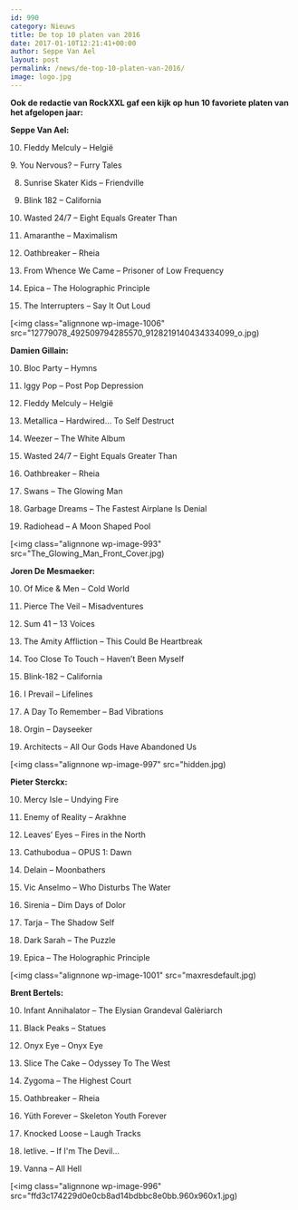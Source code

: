 ```yaml
---
id: 990
category: Nieuws
title: De top 10 platen van 2016
date: 2017-01-10T12:21:41+00:00
author: Seppe Van Ael
layout: post
permalink: /news/de-top-10-platen-van-2016/
image: logo.jpg
---
```

**Ook de redactie van RockXXL gaf een kijk op hun 10 favoriete platen van het afgelopen jaar:**

**Seppe Van Ael:**

10. Fleddy Melculy – Helgië

9. You Nervous? – Furry Tales

8. Sunrise Skater Kids – Friendville

7. Blink 182 – California

6. Wasted 24/7 – Eight Equals Greater Than

5. Amaranthe – Maximalism

4. Oathbreaker – Rheia

3. From Whence We Came – Prisoner of Low Frequency

2. Epica – The Holographic Principle

1. The Interrupters – Say It Out Loud

[<img class="alignnone wp-image-1006" src="12779078_492509794285570_9128219140434334099_o.jpg)

**Damien Gillain:**

10. Bloc Party – Hymns

9. Iggy Pop – Post Pop Depression

8. Fleddy Melculy – Helgië

7. Metallica – Hardwired&#8230; To Self Destruct

6. Weezer – The White Album

5. Wasted 24/7 – Eight Equals Greater Than

4. Oathbreaker – Rheia

3. Swans – The Glowing Man

2. Garbage Dreams – The Fastest Airplane Is Denial

1. Radiohead – A Moon Shaped Pool

[<img class="alignnone wp-image-993" src="The_Glowing_Man_Front_Cover.jpg)

**Joren De Mesmaeker:**

10. Of Mice & Men – Cold World

9. Pierce The Veil – Misadventures

8. Sum 41 – 13 Voices

7. The Amity Affliction – This Could Be Heartbreak

6. Too Close To Touch – Haven’t Been Myself

5. Blink-182 – California

4. I Prevail – Lifelines

3. A Day To Remember – Bad Vibrations

2. Orgin – Dayseeker

1. Architects – All Our Gods Have Abandoned Us

[<img class="alignnone wp-image-997" src="hidden.jpg)

**Pieter Sterckx:**

10. Mercy Isle – Undying Fire

9. Enemy of Reality – Arakhne

8. Leaves’ Eyes – Fires in the North

7. Cathubodua – OPUS 1: Dawn

6. Delain – Moonbathers

5. Vic Anselmo – Who Disturbs The Water

4. Sirenia – Dim Days of Dolor

3. Tarja – The Shadow Self

2. Dark Sarah – The Puzzle

1. Epica – The Holographic Principle

[<img class="alignnone wp-image-1001" src="maxresdefault.jpg)

**Brent Bertels:**

10. Infant Annihalator – The Elysian Grandeval Galèriarch

9. Black Peaks – Statues

8. Onyx Eye – Onyx Eye

7. Slice The Cake – Odyssey To The West

6. Zygoma – The Highest Court

5. Oathbreaker – Rheia

4. Yüth Forever – Skeleton Youth Forever

3. Knocked Loose – Laugh Tracks

2. letlive. – If I'm The Devil&#8230;

1. Vanna – All Hell

[<img class="alignnone wp-image-996" src="ffd3c174229d0e0cb8ad14bdbbc8e0bb.960x960x1.jpg)